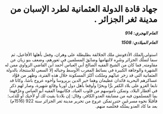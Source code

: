 <h1 dir="rtl">جهاد قادة الدولة العثمانية لطرد الإسبان من مدينة ثغر الجزائر  .</h1>

<h5 dir="rtl">العام الهجري:  914

العام الميلادي: 1508

</h5>

<p dir="rtl">استولى الملك الأذفونش ملك الجلالقة بطليطلة على وهران، وفعل بأهلها الأفاعيل، ثم سما لتملُّك الجزائر وشَرِه لالتهامها وضايَقَ المسلمين في ثغورهم، وضعف بنو زيان عن مقاومته, فما كان من الشيخ الفقيه الصالح أبي العباس أحمد ابن القاضي الزواوي ممن له الشهرة والوجاهة الكبيرة في بسائط المغرب الأوسط وجباله إلا السعي للاستنجاد بالدولة العثمانية التي قد زخر عبابُهم وملكت أكثَرَ المسكونة خلال هذه الفترة، وظهر من قوَّاد عساكرهم البحرية قائدان عظيمان وهما خير الدين بربروسا وأخوه عروج باشا، وكانا قد تابعا الغزو على بلاد الكفر برًّا وبحرًا وأوقعا بأهل دول أوربا وقائع شهيرة، وصار لهم ذكر في أقطار البلاد، وتمكن ناموسهم من قلوب العباد، فكاتبهما الفقيه أبو العباس وعرَّفهما بما المسلمون فيه من مضايقة العدو الكافر، وقال: إن بلادنا بقيت لك أو لأخيك أو للذئب؛ فأقبَلَا نحوه مسرعَينِ حتى تمكن عروج من تحرير مدينة ثغر الجزائر سنة 922 (1516م) بعد ما كاد العدو يملكه فخلَّصه منهم.</p></br>

